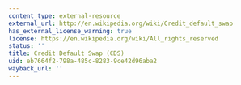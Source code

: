 ```yaml
---
content_type: external-resource
external_url: http://en.wikipedia.org/wiki/Credit_default_swap
has_external_license_warning: true
license: https://en.wikipedia.org/wiki/All_rights_reserved
status: ''
title: Credit Default Swap (CDS)
uid: eb7664f2-798a-485c-8283-9ce42d96aba2
wayback_url: ''
---
```

